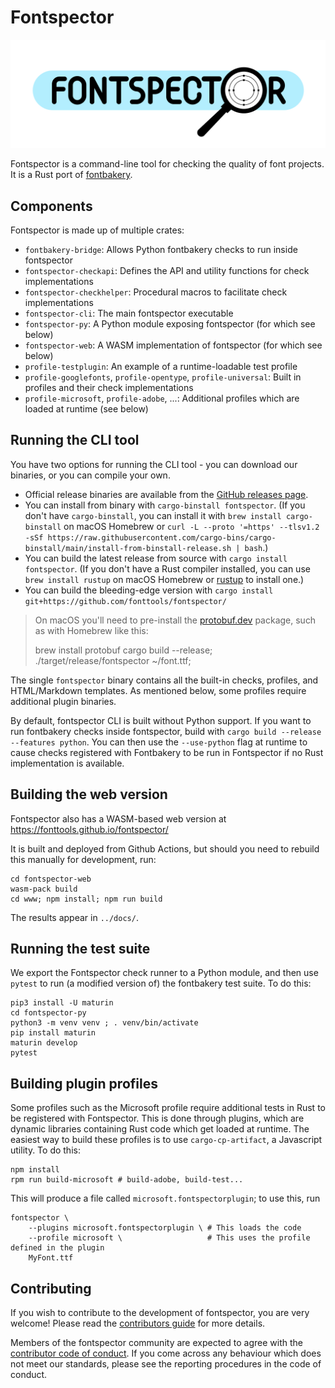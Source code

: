 # Fontspector

![](fontspector-web/www/Fontspector.svg)

Fontspector is a command-line tool for checking the quality of font projects.
It is a Rust port of [fontbakery](http://github.com/fonttools/fontbakery).

## Components

Fontspector is made up of multiple crates:

- `fontbakery-bridge`: Allows Python fontbakery checks to run inside fontspector
- `fontspector-checkapi`: Defines the API and utility functions for check implementations
- `fontspector-checkhelper`: Procedural macros to facilitate check implementations
- `fontspector-cli`: The main fontspector executable
- `fontspector-py`: A Python module exposing fontspector (for which see below)
- `fontspector-web`: A WASM implementation of fontspector (for which see below)
- `profile-testplugin`: An example of a runtime-loadable test profile
- `profile-googlefonts`, `profile-opentype`, `profile-universal`: Built in profiles and their check implementations
- `profile-microsoft`, `profile-adobe`, ...: Additional profiles which are loaded at runtime (see below)

## Running the CLI tool

You have two options for running the CLI tool - you can download our binaries, or you can compile your own.

- Official release binaries are available from the [GitHub releases page](https://github.com/fonttools/fontspector/releases).
- You can install from binary with `cargo-binstall fontspector`. (If you don't have `cargo-binstall`, you can install it with `brew install cargo-binstall` on macOS Homebrew or `curl -L --proto '=https' --tlsv1.2 -sSf https://raw.githubusercontent.com/cargo-bins/cargo-binstall/main/install-from-binstall-release.sh | bash`.)
- You can build the latest release from source with `cargo install fontspector`. (If you don't have a Rust compiler installed, you can use `brew install rustup` on macOS Homebrew or [rustup](https://rustup.rs) to install one.)
- You can build the bleeding-edge version with `cargo install git+https://github.com/fonttools/fontspector/`

> On macOS you'll need to pre-install the [protobuf.dev](https://protobuf.dev) package, such as with Homebrew like this:
>
> brew install protobuf
> cargo build --release;
> ./target/release/fontspector ~/font.ttf;

The single `fontspector` binary contains all the built-in checks, profiles, and HTML/Markdown templates. As mentioned below, some profiles require additional plugin binaries.

By default, fontspector CLI is built without Python support. If you want to run
fontbakery checks inside fontspector, build with `cargo build --release --features python`. You can then use the `--use-python` flag at runtime to cause checks registered with Fontbakery to be run in Fontspector if no Rust implementation is available.

## Building the web version

Fontspector also has a WASM-based web version at
https://fonttools.github.io/fontspector/

It is built and deployed from Github Actions, but should you need to
rebuild this manually for development, run:

```
cd fontspector-web
wasm-pack build
cd www; npm install; npm run build
```

The results appear in `../docs/`.

## Running the test suite

We export the Fontspector check runner to a Python module, and then use
`pytest` to run (a modified version of) the fontbakery test suite. To
do this:

```
pip3 install -U maturin
cd fontspector-py
python3 -m venv venv ; . venv/bin/activate
pip install maturin
maturin develop
pytest
```

## Building plugin profiles

Some profiles such as the Microsoft profile require additional tests in Rust
to be registered with Fontspector. This is done through plugins, which are
dynamic libraries containing Rust code which get loaded at runtime. The easiest
way to build these profiles is to use `cargo-cp-artifact`, a Javascript utility.
To do this:

```
npm install
rpm run build-microsoft # build-adobe, build-test...
```

This will produce a file called `microsoft.fontspectorplugin`; to use this, run

```
fontspector \
    --plugins microsoft.fontspectorplugin \ # This loads the code
    --profile microsoft \                   # This uses the profile defined in the plugin
    MyFont.ttf
```

## Contributing

If you wish to contribute to the development of fontspector, you are
very welcome! Please read the [contributors guide](CONTRIBUTING.md) for
more details.

Members of the fontspector community are expected to agree with the
[contributor code of conduct](CODE_OF_CONDUCT.md). If you come across
any behaviour which does not meet our standards, please see the
reporting procedures in the code of conduct.
